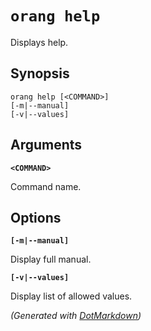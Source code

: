 ﻿# `orang help`

Displays help\.

## Synopsis

```
orang help [<COMMAND>]
[-m|--manual]
[-v|--values]
```

## Arguments

**`<COMMAND>`**

Command name\.

## Options

**`[-m|--manual]`**

Display full manual\.

**`[-v|--values]`**

Display list of allowed values\.


*\(Generated with [DotMarkdown](http://github.com/JosefPihrt/DotMarkdown)\)*